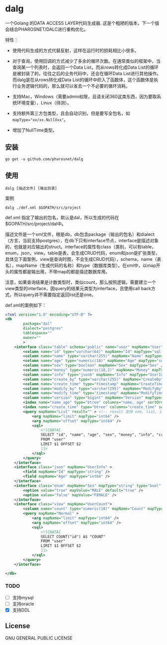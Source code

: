 # dalg
一个Golang 的DATA ACCESS LAYER代码生成器.
这是个粗陋的版本，下一个版会结合PHAROSNET/DALC进行重构优化。

特性：

- 使用代码生成的方式代替反射，这样在运行时的损耗相比小很多。

- 对于查询，使用回调的方式减少了多余的循环次数。在通常类似的框架中，当查询某一个列表时，会返回一个Data List，而从rows转化成Data List的循环是被封装了的，往往之后的业务代码中，还会在循环Data List进行其他操作。而dalg是在从rows转化成Data List的循环中织入了函数体，这个函数体是执行业务逻辑代码的，那么就可以省去一个不必要的循环消耗。
- 支持Mac，Windows（需要admin权限，且请关闭360这类东西，因为要取系统环境变量），Linux（待测）。
- 支持额外第三方包类型，且会自动识别，但是要写全包名，如 `mapType="xx/xx.NullXxx"`。
- 增加了NullTime类型。

## 安装

```
go get -u github.com/pharosnet/dalg
```

## 使用

```
dalg [描述文件] [输出目录]
```

案例

```
dalg ./def.xml $GOPATH/src/project
```

 def.xml 指定了输出的包名，默认是dal，所以生成的代码在$GOPATH/src/project/dal中。

描述文件是一个xml文件，根是db，db包含package（输出的包名）和dialect（方言，当前支持postgres），在db下只有interface节点，interface是描述对象的，也就是对应输出的struct。interface的属性有class（类别，可以有table，enum，json，view。table是表，会生成CRUD代码，enum和json是扩张类型，具体见下面案例，view是查询时图，不会生成CRUD代码），schema，name（表名），mapName（生成代码的名称）和type（数据库类型）。在xml中，以map开头的属性都是输出用，不带map的都是描述数据库用。

注意，如果查询结果是计数类型时，类似count，那么按照逻辑，需要建立一个view类型的interface，因query的结果元类型为interface，且使用call back方式，所以query并不需要指定返回list还是one。

def.xml的案例如下：

```xml
<?xml version="1.0" encoding="UTF-8" ?>
<db
        package="dal"
        dialect="postgres"
        tablespace=""
        owner=""
        >
    <interface class="table" schema="public" name="user" mapName="User" >
        <column name="id" type="varchar(64)" mapName="Id" mapType="sql.NullString" pk="true" increment="false" />
        <column name="name" type="varchar(255)" mapName="Name" mapType="sql.NullString" />
        <column name="age" type="numeric(18)" mapName="Age" mapType="sql.NullInt64" />
        <column name="sex" type="boolean" mapName="Sex" mapType="Sex" />
        <column name="money" type="numeric(18,2)" mapName="Money" mapType="sql.NullFloat64" />
        <column name="info" type="jsonb" mapName="Info" mapType="UserInfo" json="true" />
        <column name="create_by" type="varchar(255)" mapName="CreateBy" mapType="sql.NullString"  />
        <column name="create_time" type="timestamp" mapName="CreateTime" mapType="NullTime"  />
        <column name="modify_by" type="varchar(255)" mapName="ModifyBy" mapType="sql.NullString"  />
        <column name="modify_time" type="timestamp" mapName="ModifyTime" mapType="NullTime" />
        <column name="version" type="bigint" mapName="Version" mapType="sql.NullInt64" version="true" />
        <index name="name_age" type="btree" columns="name, age" sortOrder="desc" unique="false" ops=""/>
        <index name="create_time" type="btree" columns="create_time" sortOrder="desc" unique="false" ops=""/>
        <query mapName="List" result="" > <!-- result 支持 one, list, int64, string, bool, float64, 默认为list -->
            <arg mapName="limit" mapType="int64" />
            <arg mapName="offset" mapType="int64" />
            <sql>
                <![CDATA[
                SELECT "id", "name", "age", "sex", "money", "info", "create_by", "create_time", "modify_by", "modify_time", "version"
                FROM "user"
                LIMIT $1 OFFSET $2
                ]]>
            </sql>
        </query>
    </interface>
    <interface class="json" mapName="UserInfo" >
        <field mapName="Id" mapType="string" />
        <field mapName="Age" mapType="int64" />
    </interface>
    <interface class="enum" mapName="Sex" mapType="string" type="bool"  >
        <option value="true" mapValue="MALE" default="true" />
        <option value="false" mapValue="FEMALE" />
    </interface>
    <interface class="view" mapName="UserCount">
    	<column name="count" type="numeric(18)" mapName="Count" mapType="sql.NullInt64" />
        <query mapName="Normal" >
            <arg mapName="limit" mapType="int64" />
            <arg mapName="offset" mapType="int64" />
            <sql>
                <![CDATA[
                SELECT COUNT("id") AS "COUNT"
                FROM "user"
                LIMIT $1 OFFSET $2
                ]]>
            </sql>
        </query>
    </interface>

</db>
```

### TODO

- [ ] 支持mysql
- [ ] 支持oracle
- [x] 支持DDL

## License

GNU GENERAL PUBLIC LICENSE
